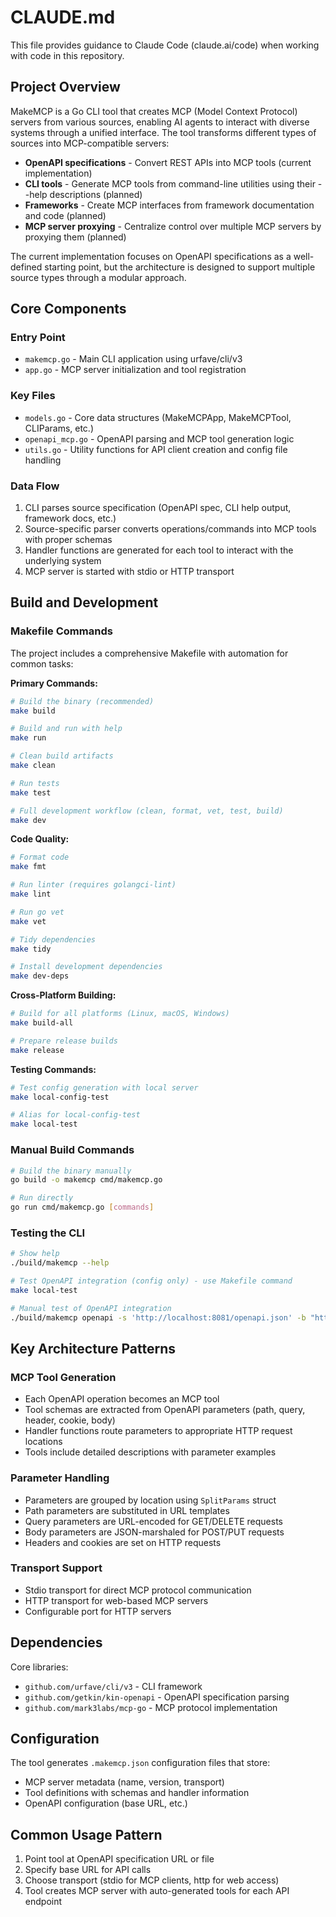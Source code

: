 # CLAUDE.md

This file provides guidance to Claude Code (claude.ai/code) when working with code in this repository.

## Project Overview

MakeMCP is a Go CLI tool that creates MCP (Model Context Protocol) servers from various sources, enabling AI agents to interact with diverse systems through a unified interface. The tool transforms different types of sources into MCP-compatible servers:

- **OpenAPI specifications** - Convert REST APIs into MCP tools (current implementation)
- **CLI tools** - Generate MCP tools from command-line utilities using their --help descriptions (planned)
- **Frameworks** - Create MCP interfaces from framework documentation and code (planned)
- **MCP server proxying** - Centralize control over multiple MCP servers by proxying them (planned)

The current implementation focuses on OpenAPI specifications as a well-defined starting point, but the architecture is designed to support multiple source types through a modular approach.

## Core Components

### Entry Point
- `makemcp.go` - Main CLI application using urfave/cli/v3
- `app.go` - MCP server initialization and tool registration

### Key Files
- `models.go` - Core data structures (MakeMCPApp, MakeMCPTool, CLIParams, etc.)
- `openapi_mcp.go` - OpenAPI parsing and MCP tool generation logic
- `utils.go` - Utility functions for API client creation and config file handling

### Data Flow
1. CLI parses source specification (OpenAPI spec, CLI help output, framework docs, etc.)
2. Source-specific parser converts operations/commands into MCP tools with proper schemas
3. Handler functions are generated for each tool to interact with the underlying system
4. MCP server is started with stdio or HTTP transport

## Build and Development

### Makefile Commands
The project includes a comprehensive Makefile with automation for common tasks:

**Primary Commands:**
```bash
# Build the binary (recommended)
make build

# Build and run with help
make run

# Clean build artifacts
make clean

# Run tests
make test

# Full development workflow (clean, format, vet, test, build)
make dev
```

**Code Quality:**
```bash
# Format code
make fmt

# Run linter (requires golangci-lint)
make lint

# Run go vet
make vet

# Tidy dependencies
make tidy

# Install development dependencies
make dev-deps
```

**Cross-Platform Building:**
```bash
# Build for all platforms (Linux, macOS, Windows)
make build-all

# Prepare release builds
make release
```

**Testing Commands:**
```bash
# Test config generation with local server
make local-config-test

# Alias for local-config-test
make local-test
```

### Manual Build Commands
```bash
# Build the binary manually
go build -o makemcp cmd/makemcp.go

# Run directly
go run cmd/makemcp.go [commands]
```

### Testing the CLI
```bash
# Show help
./build/makemcp --help

# Test OpenAPI integration (config only) - use Makefile command
make local-test

# Manual test of OpenAPI integration
./build/makemcp openapi -s 'http://localhost:8081/openapi.json' -b "http://localhost:8081" --config-only true
```

## Key Architecture Patterns

### MCP Tool Generation
- Each OpenAPI operation becomes an MCP tool
- Tool schemas are extracted from OpenAPI parameters (path, query, header, cookie, body)
- Handler functions route parameters to appropriate HTTP request locations
- Tools include detailed descriptions with parameter examples

### Parameter Handling
- Parameters are grouped by location using `SplitParams` struct
- Path parameters are substituted in URL templates
- Query parameters are URL-encoded for GET/DELETE requests
- Body parameters are JSON-marshaled for POST/PUT requests
- Headers and cookies are set on HTTP requests

### Transport Support
- Stdio transport for direct MCP protocol communication
- HTTP transport for web-based MCP servers
- Configurable port for HTTP servers

## Dependencies

Core libraries:
- `github.com/urfave/cli/v3` - CLI framework
- `github.com/getkin/kin-openapi` - OpenAPI specification parsing
- `github.com/mark3labs/mcp-go` - MCP protocol implementation

## Configuration

The tool generates `.makemcp.json` configuration files that store:
- MCP server metadata (name, version, transport)
- Tool definitions with schemas and handler information
- OpenAPI configuration (base URL, etc.)

## Common Usage Pattern

1. Point tool at OpenAPI specification URL or file
2. Specify base URL for API calls
3. Choose transport (stdio for MCP clients, http for web access)
4. Tool creates MCP server with auto-generated tools for each API endpoint